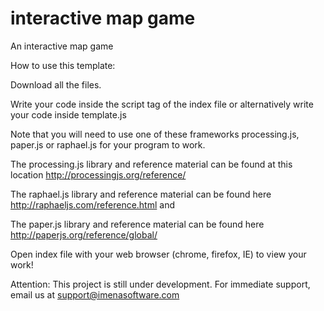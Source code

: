 interactive map game
====================

An interactive map game

How to use this template:

Download all the files.

Write your code inside the script tag of the index file or alternatively write your code inside template.js

Note that you will need to use one of these frameworks processing.js, paper.js or raphael.js for your program to work. 

The processing.js library and reference material can be found at this location http://processingjs.org/reference/

The raphael.js library and reference material can be found here http://raphaeljs.com/reference.html and 

The paper.js library and reference material can be found here http://paperjs.org/reference/global/

Open index file with your web browser (chrome, firefox, IE) to view your work!

Attention: This project is still under development.
For immediate support, email us at support@imenasoftware.com
